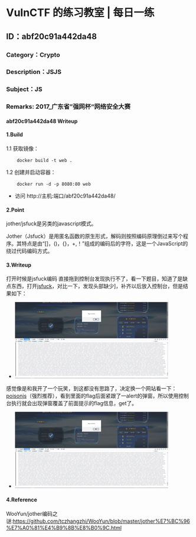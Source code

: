 # VulnCTF 的练习教室 | 每日一练
## ID：abf20c91a442da48
### Category：Crypto
### Description：JSJS
### Subject：JS
### Remarks: 2017_广东省”强网杯“网络安全大赛

#### abf20c91a442da48 Writeup

#### 1.Build

1.1 获取镜像：

```
    docker build -t web .
```

1.2 创建并启动容器：

```
    docker run -d -p 8080:80 web
```

* 访问 http://主机:端口/abf20c91a442da48/


#### 2.Point
jother/jsfuck是另类的javascript模式。

Jother（Jsfuck）是用匿名函数的原生形式，解码则按照编码原理倒过来写个程序。其特点是由“[]，()，{}，+,！”组成的编码后的字符，这是一个JavaScript的绕过代码编码方式。


#### 3.Writeup

打开时候是jsfuck编码
直接拖到控制台发现执行不了，看一下题目，知道了是缺点东西，打开[jsfuck](http://www.jsfuck.com/)，对比一下，发现头部缺少]，补齐以后放入控制台，但是结果如下：

* ![Alt text](src/1.png)


感觉像是和我开了一个玩笑，到这都没有思路了，决定换一个网站看一下：[poisonjs](https://ooze.ninja/javascript/poisonjs/)（强烈推荐），看到里面的flag后面紧跟了一alert的弹窗，所以使用控制台执行就会出现弹窗覆盖了前面提示的flag信息，get了。

* ![Alt text](src/1.png)

#### 4.Reference

 WooYun/jother编码之谜:https://github.com/tczhangzhi/WooYun/blob/master/jother%E7%BC%96%E7%A0%81%E4%B9%8B%E8%B0%9C.html

 